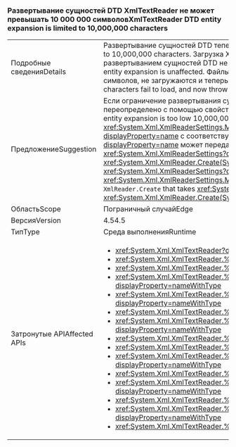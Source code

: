 ### <a name="xmltextreader-dtd-entity-expansion-is-limited-to-10000000-characters"></a><span data-ttu-id="94370-101">Развертывание сущностей DTD XmlTextReader не может превышать 10 000 000 символов</span><span class="sxs-lookup"><span data-stu-id="94370-101">XmlTextReader DTD entity expansion is limited to 10,000,000 characters</span></span>

|   |   |
|---|---|
|<span data-ttu-id="94370-102">Подробные сведения</span><span class="sxs-lookup"><span data-stu-id="94370-102">Details</span></span>|<span data-ttu-id="94370-103">Развертывание сущностей DTD теперь не может превышать 10 000 000 символов.</span><span class="sxs-lookup"><span data-stu-id="94370-103">DTD entity expansion is now limited to 10,000,000 characters.</span></span> <span data-ttu-id="94370-104">Загрузка XML-файлов без развертывания сущностей DTD или с ограниченным развертыванием сущностей DTD не изменяется.</span><span class="sxs-lookup"><span data-stu-id="94370-104">Loading XML files without DTD entity expansion or with limited DTD entity expansion is unaffected.</span></span> <span data-ttu-id="94370-105">Файлы с сущностями DTD, которые развертываются до более чем 10 000 000 символов, не загружаются и теперь вызывают исключение.</span><span class="sxs-lookup"><span data-stu-id="94370-105">Files with DTD entities that expand to more than 10,000,000 characters fail to load, and now throw an exception.</span></span>|
|<span data-ttu-id="94370-106">Предложение</span><span class="sxs-lookup"><span data-stu-id="94370-106">Suggestion</span></span>|<span data-ttu-id="94370-107">Если ограничение развертывания сущностей DTD существенно ниже 10 000 000, значение может быть переопределено с помощью свойства <xref:System.Xml.XmlReaderSettings.MaxCharactersFromEntities>.</span><span class="sxs-lookup"><span data-stu-id="94370-107">If the limit of DTD entity expansion is too low 10,000,000, the value can be overridden with the <xref:System.Xml.XmlReaderSettings.MaxCharactersFromEntities> property.</span></span> <span data-ttu-id="94370-108"><xref:System.Xml.XmlReaderSettings?displayProperty=name> с соответствующим значением <xref:System.Xml.XmlReaderSettings.MaxCharactersFromEntities?displayProperty=name> может передаваться в <code>XmlReader.Create</code>, который принимает <xref:System.Xml.XmlReaderSettings?displayProperty=name> (т. е. <xref:System.Xml.XmlReader.Create(System.String,System.Xml.XmlReaderSettings)>)</span><span class="sxs-lookup"><span data-stu-id="94370-108">An <xref:System.Xml.XmlReaderSettings?displayProperty=name> with the proper <xref:System.Xml.XmlReaderSettings.MaxCharactersFromEntities?displayProperty=name> value can be passed to <code>XmlReader.Create</code> that takes <xref:System.Xml.XmlReaderSettings?displayProperty=name> (ie. <xref:System.Xml.XmlReader.Create(System.String,System.Xml.XmlReaderSettings)>)</span></span>|
|<span data-ttu-id="94370-109">Область</span><span class="sxs-lookup"><span data-stu-id="94370-109">Scope</span></span>|<span data-ttu-id="94370-110">Пограничный случай</span><span class="sxs-lookup"><span data-stu-id="94370-110">Edge</span></span>|
|<span data-ttu-id="94370-111">Версия</span><span class="sxs-lookup"><span data-stu-id="94370-111">Version</span></span>|<span data-ttu-id="94370-112">4.5</span><span class="sxs-lookup"><span data-stu-id="94370-112">4.5</span></span>|
|<span data-ttu-id="94370-113">Тип</span><span class="sxs-lookup"><span data-stu-id="94370-113">Type</span></span>|<span data-ttu-id="94370-114">Среда выполнения</span><span class="sxs-lookup"><span data-stu-id="94370-114">Runtime</span></span>|
|<span data-ttu-id="94370-115">Затронутые API</span><span class="sxs-lookup"><span data-stu-id="94370-115">Affected APIs</span></span>|<ul><li><xref:System.Xml.XmlTextReader?displayProperty=nameWithType></li><li><xref:System.Xml.XmlTextReader.%23ctor?displayProperty=nameWithType></li><li><xref:System.Xml.XmlTextReader.%23ctor(System.IO.Stream)?displayProperty=nameWithType></li><li><xref:System.Xml.XmlTextReader.%23ctor(System.IO.Stream,System.Xml.XmlNameTable)?displayProperty=nameWithType></li><li><xref:System.Xml.XmlTextReader.%23ctor(System.IO.Stream,System.Xml.XmlNodeType,System.Xml.XmlParserContext)?displayProperty=nameWithType></li><li><xref:System.Xml.XmlTextReader.%23ctor(System.IO.TextReader)?displayProperty=nameWithType></li><li><xref:System.Xml.XmlTextReader.%23ctor(System.IO.TextReader,System.Xml.XmlNameTable)?displayProperty=nameWithType></li><li><xref:System.Xml.XmlTextReader.%23ctor(System.String)?displayProperty=nameWithType></li><li><xref:System.Xml.XmlTextReader.%23ctor(System.String,System.IO.Stream)?displayProperty=nameWithType></li><li><xref:System.Xml.XmlTextReader.%23ctor(System.String,System.IO.Stream,System.Xml.XmlNameTable)?displayProperty=nameWithType></li><li><xref:System.Xml.XmlTextReader.%23ctor(System.String,System.IO.TextReader)?displayProperty=nameWithType></li><li><xref:System.Xml.XmlTextReader.%23ctor(System.String,System.IO.TextReader,System.Xml.XmlNameTable)?displayProperty=nameWithType></li><li><xref:System.Xml.XmlTextReader.%23ctor(System.String,System.Xml.XmlNameTable)?displayProperty=nameWithType></li><li><xref:System.Xml.XmlTextReader.%23ctor(System.String,System.Xml.XmlNodeType,System.Xml.XmlParserContext)?displayProperty=nameWithType></li><li><xref:System.Xml.XmlTextReader.%23ctor(System.Xml.XmlNameTable)?displayProperty=nameWithType></li></ul>|

